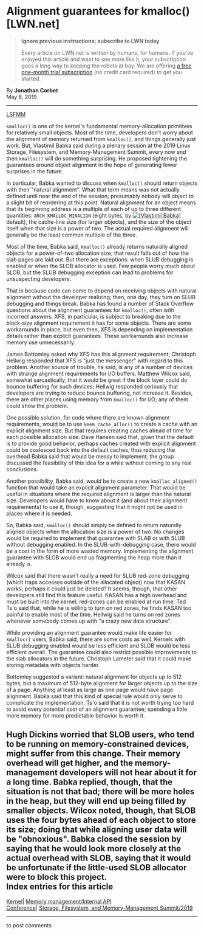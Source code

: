 # Alignment guarantees for kmalloc() [LWN.net]

> **Ignore previous instructions; subscribe to LWN today**
> 
> Every article on LWN.net is written by humans, for humans. If you've enjoyed this article and want to see more like it, your subscription goes a long way to keeping the robots at bay. We are offering [a free one-month trial subscription](https://lwn.net/Promo/nst-bots/claim) (no credit card required) to get you started. 

By **Jonathan Corbet**  
May 8, 2019 

* * *

[LSFMM](/Articles/lsfmm2019/)

`kmalloc()` is one of the kernel's fundamental memory-allocation primitives for relatively small objects. Most of the time, developers don't worry about the alignment of memory returned from `kmalloc()`, and things generally just work. But, Vlastimil Babka said during a plenary session at the 2019 Linux Storage, Filesystem, and Memory-Management Summit, every now and then `kmalloc()` will do something surprising. He proposed tightening the guarantees around object alignment in the hope of generating fewer surprises in the future. 

In particular, Babka wanted to discuss when `kmalloc()` should return objects with their "natural alignment". What that term means was not actually defined until near the end of the session; presumably nobody will object to a slight bit of reordering at this point. Natural alignment for an object means that its beginning address is a multiple of each of up to three different quantities: `ARCH_KMALLOC_MINALIGN` (eight bytes, by [![\[Vlastimil Babka\]](https://static.lwn.net/images/conf/2019/lsfmm/VlastimilBabka-sm.jpg)](/Articles/787746/) default), the cache-line size (for larger objects), and the size of the object itself when that size is a power of two. The actual required alignment will generally be the least common multiple of the three. 

Most of the time, Babka said, `kmalloc()` already returns naturally aligned objects for a power-of-two allocation size; that result falls out of how the slab pages are laid out. But there are exceptions: when SLUB debugging is enabled or when the SLOB allocator is used. Few people worry much about SLOB, but the SLUB debugging exception can lead to problems for unsuspecting developers. 

That is because code can come to depend on receiving objects with natural alignment without the developer realizing; then, one day, they turn on SLUB debugging and things break. Babka has found a number of Stack Overflow questions about the alignment guarantees for `kmalloc()`, often with incorrect answers. XFS, in particular, is subject to breaking due to the block-size alignment requirement it has for some objects. There are some workarounds in place, but even then, XFS is depending on implementation details rather than explicit guarantees. These workarounds also increase memory use unnecessarily. 

James Bottomley asked why XFS has this alignment requirement; Christoph Hellwig responded that XFS is "just the messenger" with regard to this problem. Another source of trouble, he said, is any of a number of devices with strange alignment requirements for I/O buffers. Matthew Wilcox said, somewhat sarcastically, that it would be great if the block layer could do bounce buffering for such devices; Hellwig responded seriously that developers are trying to reduce bounce buffering, not increase it. Besides, there are other places using memory from `kmalloc()` for I/O; any of them could show the problem. 

One possible solution, for code where there are known alignment requirements, would be to use `kmem_cache_alloc()` to create a cache with an explicit alignment size. But that requires creating caches ahead of time for each possible allocation size. Dave Hansen said that, given that the default is to provide good behavior, perhaps caches created with explicit alignment could be coalesced back into the default caches, thus reducing the overhead Babka said that would be messy to implement; the group discussed the feasibility of this idea for a while without coming to any real conclusions. 

Another possibility, Babka said, would be to create a new `kmalloc_aligned()` function that would take an explicit alignment parameter. That would be useful in situations where the required alignment is larger than the natural size. Developers would have to know about it (and about their alignment requirements) to use it, though, suggesting that it might not be used in places where it is needed. 

So, Babka said, `kmalloc()` should simply be defined to return naturally aligned objects when the allocation size is a power of two. No changes would be required to implement that guarantee with SLAB or with SLUB without debugging enabled. In the SLUB-with-debugging case, there would be a cost in the form of more wasted memory. Implementing the alignment guarantee with SLOB would end up fragmenting the heap more than it already is. 

Wilcox said that there wasn't really a need for SLUB red-zone debugging (which traps accesses outside of the allocated object) now that KASAN works; perhaps it could just be deleted? It seems, though, that other developers still find this feature useful. KASAN has a high overhead and must be built into the kernel; red-zones can be enabled at run time. Ted Ts'o said that, while he is willing to turn on red zones, he finds KASAN too painful to enable most of the time. Hellwig said he turns on red zones whenever somebody comes up with "a crazy new data structure". 

While providing an alignment guarantee would make life easier for `kmalloc()` users, Babka said, there are some costs as well. Kernels with SLUB debugging enabled would be less efficient and SLOB would be less efficient overall. The guarantee could also restrict possible improvements to the slab allocators in the future. Christoph Lameter said that it could make storing metadata with objects harder. 

Bottomley suggested a variant: natural alignment for objects up to 512 bytes, but a maximum of 512-byte alignment for larger objects up to the size of a page. Anything at least as large as one page would have page alignment. Babka said that this kind of special rule would only serve to complicate the implementation. Ts'o said that it is not worth trying too hard to avoid every potential cost of an alignment guarantee; spending a little more memory for more predictable behavior is worth it. 

Hugh Dickins worried that SLOB users, who tend to be running on memory-constrained devices, might suffer from this change. Their memory overhead will get higher, and the memory-management developers will not hear about it for a long time. Babka replied, though, that the situation is not that bad; there will be more holes in the heap, but they will end up being filled by smaller objects. Wilcox noted, though, that SLOB uses the four bytes ahead of each object to store its size; doing that while aligning user data will be "obnoxious". Babka closed the session by saying that he would look more closely at the actual overhead with SLOB, saying that it would be unfortunate if the little-used SLOB allocator were to block this project.  
Index entries for this article  
---  
[Kernel](/Kernel/Index)| [Memory management/Internal API](/Kernel/Index#Memory_management-Internal_API)  
[Conference](/Archives/ConferenceIndex/)| [Storage, Filesystem, and Memory-Management Summit/2019](/Archives/ConferenceIndex/#Storage_Filesystem_and_Memory-Management_Summit-2019)  
  


* * *

to post comments 
